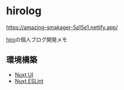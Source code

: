 # hirolog
https://amazing-smakager-5a15e1.netlify.app/

[hiro](https://x.com/hiro_xre)の個人ブログ開発メモ

## 環境構築
* [Nuxt UI](https://zenn.dev/comm_vue_nuxt/articles/setup-nuxt-ui-and-nuxt-ui-pro)
* [Nuxt ESLint](https://zenn.dev/comm_vue_nuxt/articles/setup-nuxt-eslint-in-nuxt-ui)
